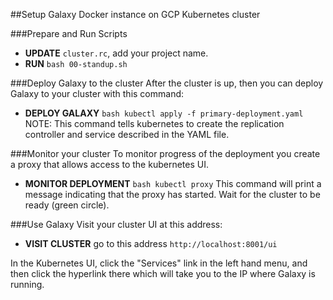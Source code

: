 ##Setup Galaxy Docker instance on GCP Kubernetes cluster

###Prepare and Run Scripts
* **UPDATE** `cluster.rc`, add your project name.
* **RUN** `bash 00-standup.sh`

###Deploy Galaxy to the cluster
After the cluster is up, then you can deploy Galaxy to your cluster with this command:
* **DEPLOY GALAXY** `bash kubectl apply -f primary-deployment.yaml`
NOTE: This command tells kubernetes to create the replication controller and service described in the YAML file.

###Monitor your cluster
To monitor progress of the deployment you create a proxy that allows access to the kubernetes UI.
* **MONITOR DEPLOYMENT** `bash kubectl proxy`
This command will print a message indicating that the proxy has started.  Wait for the cluster to be ready (green circle).

###Use Galaxy
Visit your cluster UI at this address:
* **VISIT CLUSTER** go to this address `http://localhost:8001/ui`

In the Kubernetes UI, click the "Services" link in the left hand menu, and then click the hyperlink there which will take you to the IP where Galaxy is running.
